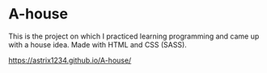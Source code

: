# A-house

This is the project on which I practiced learning programming and came up with a
house idea. Made with HTML and CSS (SASS).

https://astrix1234.github.io/A-house/
